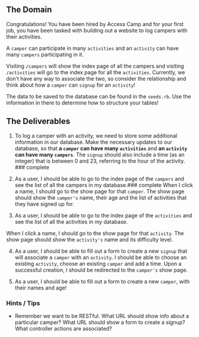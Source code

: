## The Domain
Congratulations! You have been hired by Access Camp and for your first job, you have been tasked with building out a website to log campers with their activities.

A `camper` can participate in many `activities` and an `activity` can have many `campers` participating in it.

Visiting `/campers` will show the index page of all the campers and visiting `/activities` will go to the index page for all the `activities`.
Currently, we don't have any way to associate the two, so consider the relationship and think about how a `camper` can `signup` for an `activity`!

The data to be saved to the database can be found in the `seeds.rb`. Use the information in there to determine how to structure your tables!

## The Deliverables

1. To log a camper with an activity, we need to store some additional information in our database. Make the necessary updates to our database, so that **a `camper` can have many `activities`** and **an `activity` can have many `campers`**. The `signup` should also include a time (as an integer) that is between 0 and 23, referring to the hour of the activity. ### complete

2. As a user, I should be able to go to the index page of the `campers` and see the list of all the campers in my database.### complete
 When I click a name, I should go to the show page for that `camper`. The show page should show the `camper's` name, their age and the list of activities that they have signed up for.

3. As a user, I should be able to go to the index page of the `activities` and see the list of all the activities in my database. 

When I click a name, I should go to the show page for that `activity`. The show page should show the `activity's` name and its difficulty level.

4. As a user, I should be able to fill out a form to create a new `signup` that will associate a `camper` with an `activity`. I should be able to choose an existing `activity`, choose an existing `camper` and add a time. Upon a successful creation, I should be redirected to the `camper's` show page.

5. As a user, I should be able to fill out a form to create a new `camper`, with their names and age!

### Hints / Tips

+ Remember we want to be RESTful. What URL should show info about a particular camper? What URL should show a form to create a signup? What controller actions are associated?  
